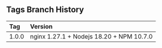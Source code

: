 ## Tags Branch History

 Tag   | Version                     
:------|:----------------------------
 1.0.0 | nginx 1.27.1 + Nodejs 18.20 + NPM 10.7.0

